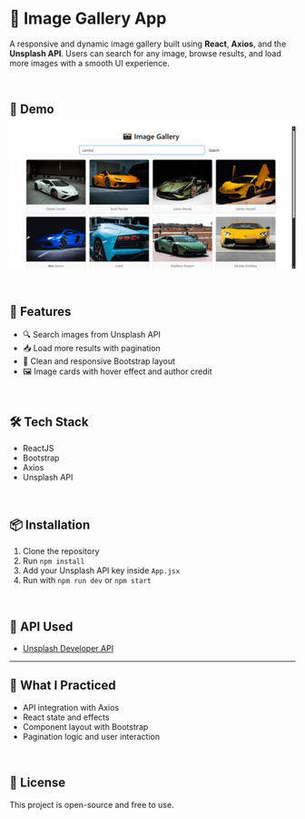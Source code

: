 # 📸 Image Gallery App

A responsive and dynamic image gallery built using **React**, **Axios**, and the **Unsplash API**. Users can search for any image, browse results, and load more images with a smooth UI experience.

<br>

## 📸 Demo
![Screenshot](ImageGalleryScreenshot.png)

<br>

## 🚀 Features

- 🔍 Search images from Unsplash API
- 📥 Load more results with pagination
- 🎨 Clean and responsive Bootstrap layout
- 🖼️ Image cards with hover effect and author credit

<br>

## 🛠️ Tech Stack

- ReactJS
- Bootstrap
- Axios
- Unsplash API

<br>

## 📦 Installation

1. Clone the repository  
2. Run `npm install`  
3. Add your Unsplash API key inside `App.jsx`  
4. Run with `npm run dev` or `npm start`

<br>

## 🔑 API Used

- [Unsplash Developer API](https://unsplash.com/developers)

---

## 🧠 What I Practiced

- API integration with Axios  
- React state and effects  
- Component layout with Bootstrap  
- Pagination logic and user interaction

<br>

## 🧾 License

This project is open-source and free to use.
